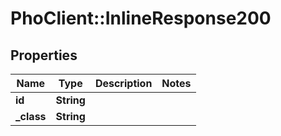 # PhoClient::InlineResponse200

## Properties
Name | Type | Description | Notes
------------ | ------------- | ------------- | -------------
**id** | **String** |  | 
**_class** | **String** |  | 


